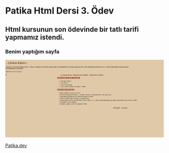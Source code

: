 # Patika Html Dersi 3. Ödev
## Html kursunun son ödevinde bir tatlı tarifi yapmamız istendi. 
### Benim yaptığım sayfa
![istenilen](https://raw.githubusercontent.com/Kodluyoruz/taskforce/main/html/html-odev3/figures/%C3%A7ikolatak%C3%BCpleri.PNG)

[Patika.dev](https://www.patika.dev/tr)

